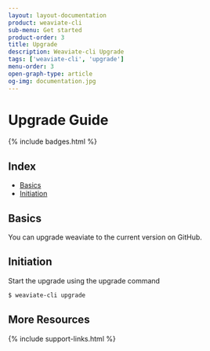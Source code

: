 ```yaml
---
layout: layout-documentation
product: weaviate-cli
sub-menu: Get started
product-order: 3
title: Upgrade
description: Weaviate-cli Upgrade
tags: ['weaviate-cli', 'upgrade']
menu-order: 3
open-graph-type: article
og-img: documentation.jpg
---
```


# Upgrade Guide

{% include badges.html %}

## Index

- [Basics](#basics)
- [Initiation](#initiation)

## Basics

You can upgrade weaviate to the current version on GitHub.

## Initiation

Start the upgrade using the upgrade command

```bash
$ weaviate-cli upgrade
```

## More Resources

{% include support-links.html %}